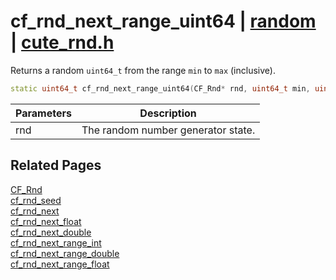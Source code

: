 # cf_rnd_next_range_uint64 | [random](https://github.com/RandyGaul/cute_framework/blob/master/docs/random_readme.md) | [cute_rnd.h](https://github.com/RandyGaul/cute_framework/blob/master/include/cute_rnd.h)

Returns a random `uint64_t` from the range `min` to `max` (inclusive).

```cpp
static uint64_t cf_rnd_next_range_uint64(CF_Rnd* rnd, uint64_t min, uint64_t max);
```

Parameters | Description
--- | ---
rnd | The random number generator state.

## Related Pages

[CF_Rnd](https://github.com/RandyGaul/cute_framework/blob/master/docs/random/cf_rnd.md)  
[cf_rnd_seed](https://github.com/RandyGaul/cute_framework/blob/master/docs/random/cf_rnd_seed.md)  
[cf_rnd_next](https://github.com/RandyGaul/cute_framework/blob/master/docs/random/cf_rnd_next.md)  
[cf_rnd_next_float](https://github.com/RandyGaul/cute_framework/blob/master/docs/random/cf_rnd_next_float.md)  
[cf_rnd_next_double](https://github.com/RandyGaul/cute_framework/blob/master/docs/random/cf_rnd_next_double.md)  
[cf_rnd_next_range_int](https://github.com/RandyGaul/cute_framework/blob/master/docs/random/cf_rnd_next_range_int.md)  
[cf_rnd_next_range_double](https://github.com/RandyGaul/cute_framework/blob/master/docs/random/cf_rnd_next_range_double.md)  
[cf_rnd_next_range_float](https://github.com/RandyGaul/cute_framework/blob/master/docs/random/cf_rnd_next_range_float.md)  
